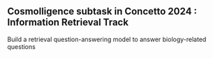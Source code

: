 ## Cosmolligence subtask in Concetto 2024 : Information Retrieval Track
Build a retrieval question-answering model to answer biology-related questions

